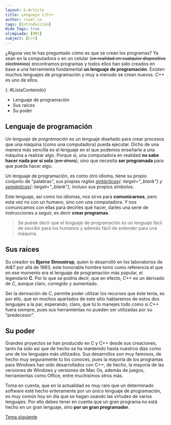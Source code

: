 ```yaml
---
layout: G-Article
title: Lenguaje C/C++
author: rivel_co
tags: [Introducción]
Hide_Tags: true
olimpiada: [OMI]
subject: [C++]
---
```


¿Alguna vez te has preguntado cómo es que se crean los programas? Ya sean en la computadora o en un celular (<s>en realidad en cualquier dispositivo electrónico</s>) encontramos programas y todos ellos han sido creados en base a una herramienta fundamental **un lenguaje de programación**. Existen muchos lenguajes de programación y muy a menudo se crean nuevos. *C++* es uno de ellos.

{: #ListaContenido}
- Lenguaje de programación
- Sus raíces
- Su poder

## Lenguaje de programación

Un *lenguaje de programación* es un lenguaje diseñado para crear procesos que una máquina (como una computadora) pueda ejecutar. Dicho de una manera más sencilla es el lenguaje en el que podemos enseñarle a una máquina a realizar algo. Porque sí, una computadora en realidad **no sabe hacer nada por sí sola** (<s>por ahora</s>), sino que necesita **ser programada** para que pueda hacer algo.

Un lenguaje de programación, es como otro idioma, tiene su propio conjunto de "palabras", sus propias *reglas [sintácticas](http://dle.rae.es/?id=XzfiT9q){: target="_blank"} y [semánticas](http://dle.rae.es/?id=XVRDns5){: target="_blank"}*, incluso sus propios símbolos.

Este lenguaje, así como los idiomas, nos sirve para **comunicarnos**, pero esta vez no con un humano, sino con una computadora. Y nos comunicamos con ellas para decirles qué hacer, darles una serie de instrucciones a seguir, es decir **crear programas**.

> Se puede decir que el lenguaje de programación es un lenguaje fácil de escribir para los humanos y además fácil de entender para una máquina.

## Sus raíces

Su creador es **Bjarne Stroustrup**, quien lo desarrolló en los laboratorios de *At&T* por allá de 1983, este honorable hombre tomó como referencia el que en ese momento era el lenguaje de programación más popular, el legendario **C**. Por lo que se podría decir, que en efecto, *C++* es un derivado de *C*, aunque claro, corregido y aumentado.

Ser la derivación de *C*, permite poder utilizar los recursos que éste tenía, es por ello, que en muchos apartados de este sitio hablaremos de estos dos lenguajes a la par, esperando, claro, que tú lo manejes todo como si *C++* fuera siempre, pues sus herramientas no pueden ser utilizadas por su "predecesor".

## Su poder

Grandes proyectos se han producido en C y C++ desde sus creaciones, tanto ha sido así que de hecho se ha mantenido hasta nuestros días como uno de los lenguajes más utilizados. Sus desarrollos son muy famosos, de hecho muy seguramente tú los conoces, pues la mayoría de los programas para Windows han sido desarrollados con C++, de hecho, la mayoría de las versiones de Windows y versiones de Mac Os, además de juegos, herramientas como Office, entre muchísimos otros más.

Toma en cuenta, que en la actualidad es muy raro que un determinado software esté hecho enteramente por un único lenguaje de programación, es muy común hoy en día que se hagan usando las virtudes de varios lenguajes. Por ello debes tener en cuenta que un gran programa no está hecho en un gran lenguaje, sino **por un gran programador**.

<div class="Nav">
	<a href="{{ site.baseurl }}/C++/Introduccion/" title="Introducción &vert; #iP Code">Tema siguiente</a>
</div>